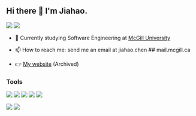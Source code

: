 ## Hi there 👋 I'm Jiahao.

<p align="left">
<a href="https://linkedin.com/in/jiahao-c"><img src="https://img.shields.io/badge/linkedin%20-%230077B5.svg?&style=for-the-badge&logo=linkedin&logoColor=white"/></a>
  <a href="https://jiahao-c.medium.com"><img src="https://img.shields.io/badge/-Medium-orange?&style=for-the-badge&logo=medium&logoColor=white"/></a>
<br/>
  
- 🌱 Currently studying Software Engineering at [McGill University](https://mcgill.ca)
  
- 📫 How to reach me: send me an email at jiahao.chen ## mail.mcgill.ca

- 👉 [My website](https://jiahao-chen.web.app/)  (Archived)

</p>


### Tools 
 
<p align="left">
  <img src="https://img.shields.io/badge/-TypeScript-blue?&style=for-the-badge&logo=javascript&logoColor=white%22"/>
  <img src="https://img.shields.io/badge/python%20-%2314354C.svg?&style=for-the-badge&logo=python&logoColor=white"/>
  <img src="https://img.shields.io/badge/bash%20-%23121011.svg?&style=for-the-badge&logo=gnu-bash&logoColor=white"/>
  <img src="https://img.shields.io/badge/azure%20-%230072C6.svg?&style=for-the-badge&logo=azure-devops&logoColor=white"/>
  <img src="https://img.shields.io/badge/vscode-blue.svg?&style=for-the-badge&logo=visual-studio-code&logoColor=white" />
</p>

![](https://github.com/jiahao-c/github-stats/blob/master/generated/overview.svg)
![](https://github.com/jiahao-c/github-stats/blob/master/generated/languages.svg)


